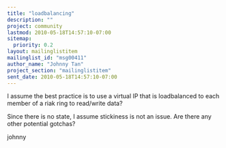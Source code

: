 ```yaml
---
title: "loadbalancing"
description: ""
project: community
lastmod: 2010-05-18T14:57:10-07:00
sitemap:
  priority: 0.2
layout: mailinglistitem
mailinglist_id: "msg00411"
author_name: "Johnny Tan"
project_section: "mailinglistitem"
sent_date: 2010-05-18T14:57:10-07:00
---
```



I assume the best practice is to use a virtual IP that is
loadbalanced to each member of a riak ring to read/write data?

Since there is no state, I assume stickiness is not an issue. Are
there any other potential gotchas?

johnny

